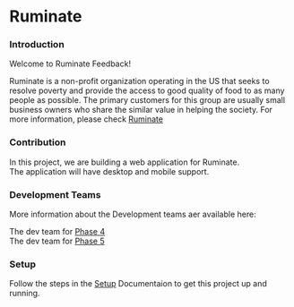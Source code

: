 # Ruminate

### Introduction

Welcome to Ruminate Feedback!

Ruminate is a non-profit organization operating in the US that seeks to resolve poverty and provide the access to good quality of food to as many people as possible. The primary customers for this group are usually small business owners who share the similar value in helping the society.
</b></b>
For more information, please check [Ruminate](https://www.letsruminate.org/)

### Contribution

In this project, we are building a web application for Ruminate.<br/>
The application will have desktop and mobile support.<br/>

### Development Teams

More information about the Development teams aer available here:

The dev team for [Phase 4](/docs/phase4devteam.md)
<br>
The dev team for [Phase 5](/docs/phase5devteam.md)

### Setup

Follow the steps in the [Setup](/docs/setup.md) Documentaion to get this project up and running.